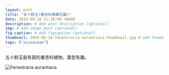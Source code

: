 ```yaml
---
layout: post
title: "五十鈴玉(番杏科捧葉花屬)"
date: 2019-09-18 21:18:09 +0800
description: # Add post description (optional)
img: # Add image post (optional)
fig-caption: # Add figcaption (optional)
thumbnail: 2019-09-18-fenestraria-aurantiaca-thumbnail.jpg # add thumbnail (optional)
tags: ["aizoaceae"]
---
```

五十鈴玉是有窗的番杏科植物，葉型有趣。

![Fenestraria aurantiaca]({{site.baseurl}}/assets/img/2019-09-18-fenestraria-aurantiaca-thumbnail.jpg)
